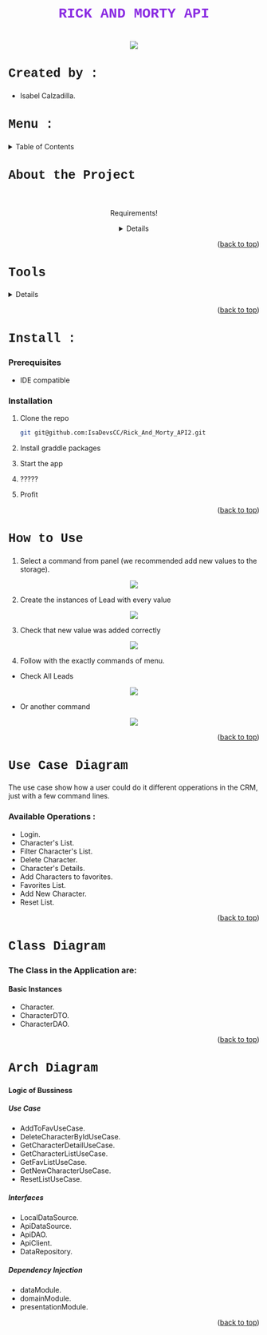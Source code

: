 # <h1 style="text-align: center; color : blueviolet; font-family : Courier New;">RICK  AND  MORTY  API<h1>

<div align="center"><img src="src/main/res/drawable/logo.png"></div>
<div>

<h2  style="font-family : Courier New; font-size : 25px;">Created by :</h2>

- Isabel Calzadilla.

<!-- TOP ANCHOR WITH ID TO CALL -->
<a href="#top" id="top"></a>

<h2 style="font-family : Courier New; font-size : 25px;">Menu : </h2>

<details>
  <summary>Table of Contents</summary>
  <ol>
    <li>
      <a href="#sintesis">About the Project</a>
      <ul>
        <li><a href="#tecnologias">Built With</a></li>
      </ul>
    </li>
    <li>
      <a href="#aplicacion">Getting Started</a>
      <ul>
        <li><a href="#prerequisites">Prerequisites</a></li>
        <li><a href="#installation">Installation</a></li>
      </ul>
    </li>
    <li><a href="#usage">Usage</a></li>
    <li><a href="#modelo1">Use Case Diagram</a></li>
  </ol>
</details>

<h2 style="font-family : Courier New; font-size : 25px;" id="sintesis">About the Project</h2>

<br />
<div align="center">
  <p align="center">
    Requirements!


<details>
  <ol>
    <li>
      <ul>
        <li>Compose / AVS.</li>
        <li>Inyección de dependencias.</li>
        <li>Koin.</li>
        <li>Retrofit.</li>
        <li>Repository pattern</li>
        <li>Moshi.</li>
        <li>MVVM.</li>
        <li>Corutines.</li>
        <li>Gestión de Estilos.</li>
        <li>Unit Test.</li>
        <li>Custom Views.</li>
      </ul>
    </li>
  </ol>
</details>


</div>


<p align="right">(<a href="#top" >back to top</a>)</p>

<h2 style="font-family : Courier New; font-size : 25px;" id="tecnologías">Tools</h2>


<details>
  <ol>
    <li>
      <a href="#"> Develop :</a>
      <ul>
        <li>Java 17.</li>
        <li>Kotlin.</li>
        <li>Android Studio.</li>
        <li>Retrofit.</li>
        <li>Room.</li>
        <li>Moshi.</li>
      </ul>
    </li>
    <li>
      <a href="#"> Visual :</a>
      <ul>
        <li>AVS</li>
        <li>Compose</li>
      </ul>
    </li>
  </ol>
</details>


<p align="right">(<a href="#top">back to top</a>)</p>


<h2 style="font-family : Courier New; font-size : 25px;" id="aplicacion">Install : </h2>

### Prerequisites

* IDE  compatible

### Installation

1. Clone the repo
    ```sh
   git git@github.com:IsaDevsCC/Rick_And_Morty_API2.git
   ```
2. Install graddle packages

3. Start the app

4. ?????

5. Profit

<p align="right">(<a href="#top" >back to top</a>)</p>


<h2 style="font-family : Courier New; font-size : 25px;" id="usage">How to Use</h2>

1. Select a command from panel (we recommended add new values to the storage).

<div align="center"><img src="src/img/menu.png"></div>

2. Create the instances of Lead with every value

<div align="center"><img src="src/img/name.png"></div>

3. Check that new value was added correctly

<div align="center"><img src="src/img/leadOk.png"></div>

4. Follow with the exactly commands of menu.

- Check All Leads

<div align="center"><img src="src/img/allLeads.png"></div>

- Or another command

<div align="center"><img src="src/img/opportunities.png"></div>

<p align="right">(<a href="#top" >back to top</a>)</p>

<h2 style="font-family : Courier New; font-size : 25px;" id="modelo1">Use Case Diagram</h2>

The use case show how a user could do it different opperations in the CRM, just with a few command lines.

### Available Operations :


- Login.
- Character's List.
- Filter Character's List.
- Delete Character.
- Character's Details.
- Add Characters to favorites.
- Favorites List.
- Add New Character.
- Reset List.



<p align="right">(<a href="#top" >back to top</a>)</p>

<h2 style="font-family : Courier New; font-size : 25px;" id="modelo2">Class Diagram</h2>

### The Class in the Application are:

#### Basic Instances

- Character.
- CharacterDTO.
- CharacterDAO.


<p align="right">(<a href="#top">back to top</a>)</p>

<h2 style="font-family : Courier New; font-size : 25px;" id="modelo3">Arch Diagram</h2>

#### Logic of Bussiness

##### Use Case

- AddToFavUseCase.
- DeleteCharacterByIdUseCase.
- GetCharacterDetailUseCase.
- GetCharacterListUseCase.
- GetFavListUseCase.
- GetNewCharacterUseCase.
- ResetListUseCase.


##### Interfaces

- LocalDataSource.
- ApiDataSource.
- ApiDAO.
- ApiClient.
- DataRepository.


##### Dependency Injection

- dataModule.
- domainModule.
- presentationModule.



<p align="right">(<a href="#top">back to top</a>)</p>

</div>

